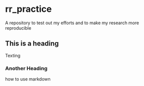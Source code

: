 # rr_practice
A repository to test out my efforts and to make my research more reproducible 
## This is a heading
Texting
### Another Heading
how to use markdown
